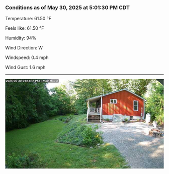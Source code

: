 ### Conditions as of May 30, 2025 at 5:01:30 PM CDT 

Temperature: 61.50 &deg;F

Feels like: 61.50 &deg;F

Humidity: 94%

Wind Direction: W

Windspeed: 0.4 mph

Wind Gust: 1.6 mph

---

<img src="./images/latest.jpeg"/>

